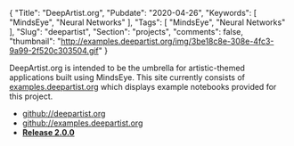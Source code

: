 {
  "Title": "DeepArtist.org",
  "Pubdate": "2020-04-26",
  "Keywords": [
    "MindsEye",
    "Neural Networks"
  ],
  "Tags": [
    "MindsEye",
    "Neural Networks"
  ],
  "Slug": "deepartist",
  "Section": "projects",
  "comments": false,
  "thumbnail": "http://examples.deepartist.org/img/3be18c8e-308e-4fc3-9a99-2f520c303504.gif"
}

DeepArtist.org is intended to be the umbrella for artistic-themed applications built using MindsEye. This site currently consists of [examples.deepartist.org](http://examples.deepartist.org/) which displays example notebooks provided for this project.

* [github://deepartist.org](https://github.com/SimiaCryptus/deepartist.org/tree/master)
* [github://examples.deepartist.org](https://github.com/SimiaCryptus/examples.deepartist.org/tree/master)
* __[Release 2.0.0](http://code.simiacrypt.us/release/2.0.0/deepartist/index.html)__

<!--more-->
